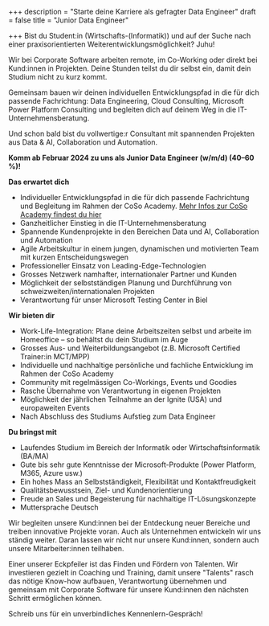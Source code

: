 +++
description = "Starte deine Karriere als gefragter Data Engineer"
draft = false
title = "Junior Data Engineer"

+++
Bist du Student:in (Wirtschafts-(Informatik)) und auf der Suche nach einer praxisorientierten Weiterentwicklungsmöglichkeit? Juhu!

Wir bei Corporate Software arbeiten remote, im Co-Working oder direkt bei Kund:innen in Projekten. Deine Stunden teilst du dir selbst ein, damit dein Studium nicht zu kurz kommt.

Gemeinsam bauen wir deinen individuellen Entwicklungspfad in die für dich passende Fachrichtung: Data Engineering, Cloud Consulting, Microsoft Power Platform Consulting und begleiten dich auf deinem Weg in die IT-Unternehmensberatung.

Und schon bald bist du vollwertige:r Consultant mit spannenden Projekten aus Data & AI, Collaboration und Automation.

**Komm ab Februar 2024 zu uns als Junior Data Engineer (w/m/d) (40–60 %)!**

**Das erwartet dich**

* Individueller Entwicklungspfad in die für dich passende Fachrichtung und Begleitung im Rahmen der CoSo Academy. [Mehr Infos zur CoSo Academy findest du hier](https://www.corporatesoftware.ch/jobs/coso-academy/ "CoSo Academy kurz erklärt")
* Ganzheitlicher Einstieg in die IT-Unternehmensberatung
* Spannende Kundenprojekte in den Bereichen Data und AI, Collaboration und Automation
* Agile Arbeitskultur in einem jungen, dynamischen und motivierten Team mit kurzen Entscheidungswegen
* Professioneller Einsatz von Leading-Edge-Technologien
* Grosses Netzwerk namhafter, internationaler Partner und Kunden
* Möglichkeit der selbstständigen Planung und Durchführung von schweizweiten/internationalen Projekten
* Verantwortung für unser Microsoft Testing Center in Biel

**Wir bieten dir**

* Work-Life-Integration: Plane deine Arbeitszeiten selbst und arbeite im Homeoffice – so behältst du dein Studium im Auge
* Grosses Aus- und Weiterbildungsangebot (z.B. Microsoft Certified Trainer:in MCT/MPP)
* Individuelle und nachhaltige persönliche und fachliche Entwicklung im Rahmen der CoSo Academy
* Community mit regelmässigen Co-Workings, Events und Goodies
* Rasche Übernahme von Verantwortung in eigenen Projekten
* Möglichkeit der jährlichen Teilnahme an der Ignite (USA) und europaweiten Events
* Nach Abschluss des Studiums Aufstieg zum Data Engineer

**Du bringst mit**

* Laufendes Studium im Bereich der Informatik oder Wirtschaftsinformatik (BA/MA)
* Gute bis sehr gute Kenntnisse der Microsoft-Produkte (Power Platform, M365, Azure usw.)
* Ein hohes Mass an Selbstständigkeit, Flexibilität und Kontaktfreudigkeit
* Qualitätsbewusstsein, Ziel- und Kundenorientierung
* Freude an Sales und Begeisterung für nachhaltige IT-Lösungskonzepte
* Muttersprache Deutsch

Wir begleiten unsere Kund:innen bei der Entdeckung neuer Bereiche und treiben innovative Projekte voran. Auch als Unternehmen entwickeln wir uns ständig weiter. Daran lassen wir nicht nur unsere Kund:innen, sondern auch unsere Mitarbeiter:innen teilhaben.

Einer unserer Eckpfeiler ist das Finden und Fördern von Talenten. Wir investieren gezielt in Coaching und Training, damit unsere "Talents" rasch das nötige Know-how aufbauen, Verantwortung übernehmen und gemeinsam mit Corporate Software für unsere Kund:innen den nächsten Schritt ermöglichen können.

Schreib uns für ein unverbindliches Kennenlern-Gespräch!
